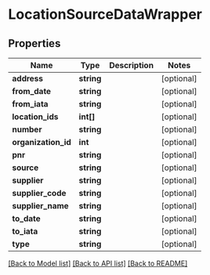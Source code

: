 # LocationSourceDataWrapper

## Properties
Name | Type | Description | Notes
------------ | ------------- | ------------- | -------------
**address** | **string** |  | [optional] 
**from_date** | **string** |  | [optional] 
**from_iata** | **string** |  | [optional] 
**location_ids** | **int[]** |  | [optional] 
**number** | **string** |  | [optional] 
**organization_id** | **int** |  | [optional] 
**pnr** | **string** |  | [optional] 
**source** | **string** |  | [optional] 
**supplier** | **string** |  | [optional] 
**supplier_code** | **string** |  | [optional] 
**supplier_name** | **string** |  | [optional] 
**to_date** | **string** |  | [optional] 
**to_iata** | **string** |  | [optional] 
**type** | **string** |  | [optional] 

[[Back to Model list]](../README.md#documentation-for-models) [[Back to API list]](../README.md#documentation-for-api-endpoints) [[Back to README]](../README.md)


